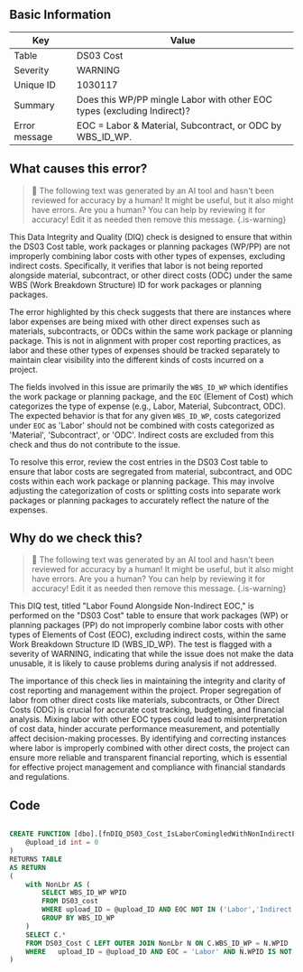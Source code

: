 ## Basic Information
| Key         | Value          |
|-------------|----------------|
| Table       | DS03 Cost |
| Severity    | WARNING |
| Unique ID   | 1030117   |
| Summary     | Does this WP/PP mingle Labor with other EOC types (excluding Indirect)? |
| Error message | EOC = Labor & Material, Subcontract, or ODC by WBS_ID_WP. |

## What causes this error?

> :robot: The following text was generated by an AI tool and hasn't been reviewed for accuracy by a human! It might be useful, but it also might have errors. Are you a human? You can help by reviewing it for accuracy! Edit it as needed then remove this message.
{.is-warning}

This Data Integrity and Quality (DIQ) check is designed to ensure that within the DS03 Cost table, work packages or planning packages (WP/PP) are not improperly combining labor costs with other types of expenses, excluding indirect costs. Specifically, it verifies that labor is not being reported alongside material, subcontract, or other direct costs (ODC) under the same WBS (Work Breakdown Structure) ID for work packages or planning packages.

The error highlighted by this check suggests that there are instances where labor expenses are being mixed with other direct expenses such as materials, subcontracts, or ODCs within the same work package or planning package. This is not in alignment with proper cost reporting practices, as labor and these other types of expenses should be tracked separately to maintain clear visibility into the different kinds of costs incurred on a project.

The fields involved in this issue are primarily the `WBS_ID_WP` which identifies the work package or planning package, and the `EOC` (Element of Cost) which categorizes the type of expense (e.g., Labor, Material, Subcontract, ODC). The expected behavior is that for any given `WBS_ID_WP`, costs categorized under `EOC` as 'Labor' should not be combined with costs categorized as 'Material', 'Subcontract', or 'ODC'. Indirect costs are excluded from this check and thus do not contribute to the issue.

To resolve this error, review the cost entries in the DS03 Cost table to ensure that labor costs are segregated from material, subcontract, and ODC costs within each work package or planning package. This may involve adjusting the categorization of costs or splitting costs into separate work packages or planning packages to accurately reflect the nature of the expenses.
## Why do we check this?

> :robot: The following text was generated by an AI tool and hasn't been reviewed for accuracy by a human! It might be useful, but it also might have errors. Are you a human? You can help by reviewing it for accuracy! Edit it as needed then remove this message.
{.is-warning}

This DIQ test, titled "Labor Found Alongside Non-Indirect EOC," is performed on the "DS03 Cost" table to ensure that work packages (WP) or planning packages (PP) do not improperly combine labor costs with other types of Elements of Cost (EOC), excluding indirect costs, within the same Work Breakdown Structure ID (WBS_ID_WP). The test is flagged with a severity of WARNING, indicating that while the issue does not make the data unusable, it is likely to cause problems during analysis if not addressed.

The importance of this check lies in maintaining the integrity and clarity of cost reporting and management within the project. Proper segregation of labor from other direct costs like materials, subcontracts, or Other Direct Costs (ODC) is crucial for accurate cost tracking, budgeting, and financial analysis. Mixing labor with other EOC types could lead to misinterpretation of cost data, hinder accurate performance measurement, and potentially affect decision-making processes. By identifying and correcting instances where labor is improperly combined with other direct costs, the project can ensure more reliable and transparent financial reporting, which is essential for effective project management and compliance with financial standards and regulations.
## Code

```sql

CREATE FUNCTION [dbo].[fnDIQ_DS03_Cost_IsLaborComingledWithNonIndirectEOCs] (
	@upload_id int = 0
)
RETURNS TABLE
AS RETURN
(
	with NonLbr AS (
		SELECT WBS_ID_WP WPID
		FROM DS03_cost
		WHERE upload_ID = @upload_ID AND EOC NOT IN ('Labor','Indirect') AND TRIM(ISNULL(WBS_ID_WP,'')) <> ''
		GROUP BY WBS_ID_WP
	)
	SELECT C.* 
	FROM DS03_Cost C LEFT OUTER JOIN NonLbr N ON C.WBS_ID_WP = N.WPID
	WHERE	upload_ID = @upload_ID AND EOC = 'Labor' AND N.WPID IS NOT NULL
)
```

